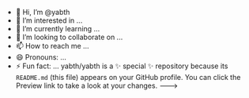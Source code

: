 - 👋 Hi, I’m @yabth
- 👀 I’m interested in ...
- 🌱 I’m currently learning ...
- 💞️ I’m looking to collaborate on ...
- 📫 How to reach me ...
- 😄 Pronouns: ...
- ⚡ Fun fact: ...
yabth/yabth is a ✨ special ✨ repository because its `README.md` (this file) appears on your GitHub profile. 
You can click the Preview link to take a look at your changes.
--->
